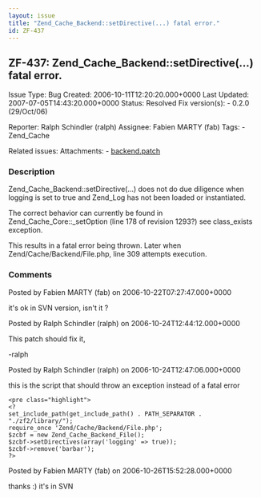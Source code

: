 ```yaml
---
layout: issue
title: "Zend_Cache_Backend::setDirective(...) fatal error."
id: ZF-437
---
```


ZF-437: Zend\_Cache\_Backend::setDirective(...) fatal error.
------------------------------------------------------------

 Issue Type: Bug Created: 2006-10-11T12:20:20.000+0000 Last Updated: 2007-07-05T14:43:20.000+0000 Status: Resolved Fix version(s): - 0.2.0 (29/Oct/06)
 
 Reporter:  Ralph Schindler (ralph)  Assignee:  Fabien MARTY (fab)  Tags: - Zend\_Cache
 
 Related issues: 
 Attachments: - [backend.patch](/issues/secure/attachment/10115/backend.patch)
 
### Description

Zend\_Cache\_Backend::setDirective(...) does not do due diligence when logging is set to true and Zend\_Log has not been loaded or instantiated.

The correct behavior can currently be found in Zend\_Cache\_Core::\_setOption (line 178 of revision 1293?) see class\_exists exception.

This results in a fatal error being thrown. Later when Zend/Cache/Backend/File.php, line 309 attempts execution.

 

 

### Comments

Posted by Fabien MARTY (fab) on 2006-10-22T07:27:47.000+0000

it's ok in SVN version, isn't it ?

 

 

Posted by Ralph Schindler (ralph) on 2006-10-24T12:44:12.000+0000

This patch should fix it,

-ralph

 

 

Posted by Ralph Schindler (ralph) on 2006-10-24T12:47:06.000+0000

this is the script that should throw an exception instead of a fatal error

 
    <pre class="highlight">
    <?
    set_include_path(get_include_path() . PATH_SEPARATOR . "./zf2/library/");
    require_once 'Zend/Cache/Backend/File.php';
    $zcbf = new Zend_Cache_Backend_File();
    $zcbf->setDirectives(array('logging' => true));
    $zcbf->remove('barbar');
    ?>


 

 

Posted by Fabien MARTY (fab) on 2006-10-26T15:52:28.000+0000

thanks :) it's in SVN

 

 